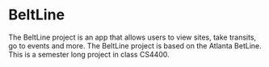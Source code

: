 # BeltLine
The BeltLine project is an app that allows users to view sites, take transits, go to events and more. 
The BeltLine project is based on the Atlanta BetLine.
This is a semester long project in class CS4400.
